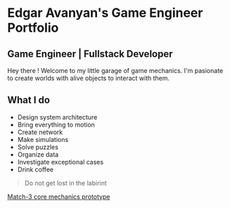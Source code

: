 # Edgar Avanyan's Game Engineer Portfolio

## Game Engineer | Fullstack Developer

Hey there !
Welcome to my little garage of game mechanics.
I'm pasionate to create worlds with alive objects to interact with them.

## What I do
* Design system architecture
* Bring everything to motion
* Create network
* Make simulations
* Solve puzzles
* Organize data
* Investigate exceptional cases
* Drink coffee

> Do not get lost in the labirint

[Match-3 core mechanics prototype](https://edavayan.github.io/match_web_build)
